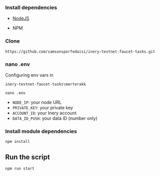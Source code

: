 ### Install dependencies

- [NodeJS](https://nodejs.org/en/)

- NPM

### Clone
```
https://github.com/samsunsporfedaisi/inery-testnet-faucet-tasks.git
```

### nano .env
Configuring env vars in
```
inery-testnet-faucet-tasks\mertorakk
```
```
nano .env
```

- `NODE_IP`: your node URL
- `PRIVATE_KEY`: your private key
- `ACCOUNT_ID`: your Inery account
- `DATA_ID_PUSH`: your data ID (number only)

### Install module dependencies
```
npm install
```
## Run the script
```
npm run start
